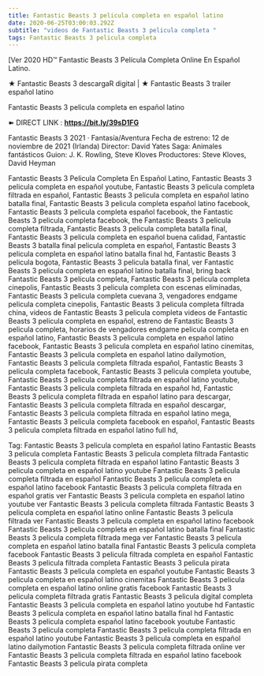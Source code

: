 ```yaml
---
title: Fantastic Beasts 3 pelicula completa en español latino
date: 2020-06-25T03:00:03.292Z
subtitle: "videos de Fantastic Beasts 3 pelicula completa "
tags: Fantastic Beasts 3 pelicula completa
---
```

[Ver 2020 HD™ Fantastic Beasts 3 Película Completa Online En Español Latino.

★ Fantastic Beasts 3 descargaR digital | ★ Fantastic Beasts 3 trailer español latino

Fantastic Beasts 3 pelicula completa en español latino

➽ DIRECT LINK : **<https://bit.ly/39sD1FG>**

Fantastic Beasts 3
2021 ‧ Fantasía/Aventura
Fecha de estreno: 12 de noviembre de 2021 (Irlanda)
Director: David Yates
Saga: Animales fantásticos
Guion: J. K. Rowling, Steve Kloves
Productores: Steve Kloves, David Heyman

Fantastic Beasts 3 Pelicula Completa En Español Latino, Fantastic Beasts 3 pelicula completa en español youtube, Fantastic Beasts 3 pelicula completa filtrada en español, Fantastic Beasts 3 pelicula completa en español latino batalla final, Fantastic Beasts 3 pelicula completa español latino facebook, Fantastic Beasts 3 pelicula completa español facebook, the Fantastic Beasts 3 pelicula completa facebook, the Fantastic Beasts 3 pelicula completa filtrada, Fantastic Beasts 3 pelicula completa batalla final, Fantastic Beasts 3 pelicula completa en español buena calidad, Fantastic Beasts 3 batalla final pelicula completa en español, Fantastic Beasts 3 pelicula completa en español latino batalla final hd, Fantastic Beasts 3 pelicula bogota, Fantastic Beasts 3 pelicula batalla final, ver Fantastic Beasts 3 pelicula completa en español latino batalla final, bring back Fantastic Beasts 3 pelicula completa, Fantastic Beasts 3 pelicula completa cinepolis, Fantastic Beasts 3 pelicula completa con escenas eliminadas, Fantastic Beasts 3 pelicula completa cuevana 3, vengadores endgame pelicula completa cinepolis, Fantastic Beasts 3 pelicula completa filtrada china,
videos de Fantastic Beasts 3 pelicula completa 
videos de Fantastic Beasts 3 pelicula completa en español, estreno de Fantastic Beasts 3 pelicula completa, horarios de vengadores endgame pelicula completa en español latino, Fantastic Beasts 3 pelicula completa en español latino facebook, Fantastic Beasts 3 pelicula completa en español latino cinemitas, Fantastic Beasts 3 pelicula completa en español latino dailymotion, Fantastic Beasts 3 pelicula completa filtrada español, Fantastic Beasts 3 pelicula completa facebook, Fantastic Beasts 3 pelicula completa youtube, Fantastic Beasts 3 pelicula completa filtrada en español latino youtube, Fantastic Beasts 3 pelicula completa filtrada en español hd, Fantastic Beasts 3 pelicula completa filtrada en español latino para descargar, Fantastic Beasts 3 pelicula completa filtrada en español descargar, Fantastic Beasts 3 pelicula completa filtrada en español latino mega, Fantastic Beasts 3 pelicula completa facebook en español, Fantastic Beasts 3 pelicula completa filtrada en español latino full hd,

Tag:
Fantastic Beasts 3 pelicula completa en español latino
Fantastic Beasts 3 pelicula completa
Fantastic Beasts 3 pelicula completa filtrada
Fantastic Beasts 3 pelicula completa filtrada en español latino
Fantastic Beasts 3 pelicula completa en español latino youtube
Fantastic Beasts 3 pelicula completa filtrada en español
Fantastic Beasts 3 pelicula completa en español latino facebook
Fantastic Beasts 3 pelicula completa filtrada en español gratis
ver Fantastic Beasts 3 pelicula completa en español latino youtube
ver Fantastic Beasts 3 pelicula completa filtrada
Fantastic Beasts 3 pelicula completa en español latino online
Fantastic Beasts 3 pelicula filtrada
ver Fantastic Beasts 3 pelicula completa en español latino facebook
Fantastic Beasts 3 pelicula completa en español latino batalla final
Fantastic Beasts 3 pelicula completa filtrada mega
ver Fantastic Beasts 3 pelicula completa en español latino batalla final
Fantastic Beasts 3 pelicula completa facebook
Fantastic Beasts 3 pelicula filtrada completa en español
Fantastic Beasts 3 pelicula filtrada completa
Fantastic Beasts 3 pelicula pirata
Fantastic Beasts 3 pelicula completa en español youtube
Fantastic Beasts 3 pelicula completa en español latino cinemitas
Fantastic Beasts 3 pelicula completa en español latino online gratis facebook
Fantastic Beasts 3 pelicula completa filtrada gratis
Fantastic Beasts 3 pelicula digital completa
Fantastic Beasts 3 pelicula completa en español latino youtube hd
Fantastic Beasts 3 pelicula completa en español latino batalla final hd
Fantastic Beasts 3 pelicula completa español latino facebook
youtube Fantastic Beasts 3 pelicula completa
Fantastic Beasts 3 pelicula completa filtrada en español latino youtube
Fantastic Beasts 3 pelicula completa en español latino dailymotion
Fantastic Beasts 3 pelicula completa filtrada online
ver Fantastic Beasts 3 pelicula completa filtrada en español latino facebook
Fantastic Beasts 3 pelicula pirata completa